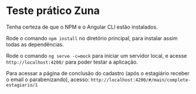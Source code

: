 # Teste prático Zuna

Tenha certeza de que o NPM e o Angular CLI estão instalados.

Rode o comando `npm install` no diretório principal, para instalar assim todas as dependências.

Rode o comando `ng serve -c=mock` para iniciar um servidor local, e acesse `http://localhost:4200/` para poder testar a aplicação.

Para acessar a página de conclusão do cadastro (após o estagiário receber o email o parabenizando), acesso: `http://localhost:4200/#/main/complete-estagiario/1`